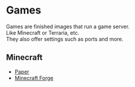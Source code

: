 # Games

Games are finished images that run a game server.<br>
Like Minecraft or Terraria, etc.<br>
They also offer settings such as ports and more.<br>

## Minecraft
- [Paper](/games/minecraft/MinecraftPaper.json)
- [Minecraft Forge](/games/minecraft/MinecraftForge(Modded).json)
